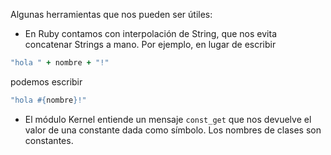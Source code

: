 Algunas herramientas que nos pueden ser útiles:

* En Ruby contamos con interpolación de String, que nos evita concatenar Strings a mano. Por ejemplo, en lugar de escribir

```ruby
"hola " + nombre + "!"
```

podemos escribir

```ruby
"hola #{nombre}!"
```

* El módulo Kernel entiende un mensaje `const_get` que nos devuelve el valor de una constante dada como símbolo. Los nombres de clases son constantes.